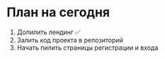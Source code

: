 # План на сегодня

1. Допилить лендинг ✅
2. Залить код проекта в репозиторий
3. Начать пилить страницы регистрации и входа
